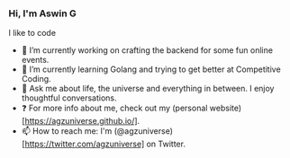 ### Hi, I'm Aswin G

I like to code

- 🔭 I’m currently working on crafting the backend for some fun online events.
- 🌱 I’m currently learning Golang and trying to get better at Competitive Coding.
- 💬 Ask me about life, the universe and everything in between. I enjoy thoughtful conversations.
- :question: For more info about me, check out my (personal website)[https://agzuniverse.github.io/].
- 📫 How to reach me: I'm (@agzuniverse)[https://twitter.com/agzuniverse] on Twitter.
